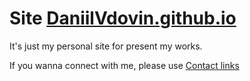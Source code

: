 # Site [DaniilVdovin.github.io](https://daniilvdovin.github.io/)
It's just my personal site for present my works. 

If you wanna connect with me, please use [Contact links](https://daniilvdovin.github.io/#contact)
